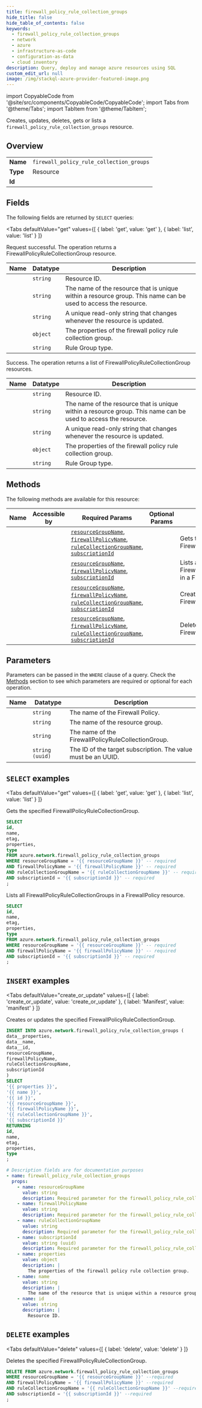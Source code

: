 ```yaml
--- 
title: firewall_policy_rule_collection_groups
hide_title: false
hide_table_of_contents: false
keywords:
  - firewall_policy_rule_collection_groups
  - network
  - azure
  - infrastructure-as-code
  - configuration-as-data
  - cloud inventory
description: Query, deploy and manage azure resources using SQL
custom_edit_url: null
image: /img/stackql-azure-provider-featured-image.png
---
```


import CopyableCode from '@site/src/components/CopyableCode/CopyableCode';
import Tabs from '@theme/Tabs';
import TabItem from '@theme/TabItem';

Creates, updates, deletes, gets or lists a <code>firewall_policy_rule_collection_groups</code> resource.

## Overview
<table><tbody>
<tr><td><b>Name</b></td><td><code>firewall_policy_rule_collection_groups</code></td></tr>
<tr><td><b>Type</b></td><td>Resource</td></tr>
<tr><td><b>Id</b></td><td><CopyableCode code="azure.network.firewall_policy_rule_collection_groups" /></td></tr>
</tbody></table>

## Fields

The following fields are returned by `SELECT` queries:

<Tabs
    defaultValue="get"
    values={[
        { label: 'get', value: 'get' },
        { label: 'list', value: 'list' }
    ]}
>
<TabItem value="get">

Request successful. The operation returns a FirewallPolicyRuleCollectionGroup resource.

<table>
<thead>
    <tr>
    <th>Name</th>
    <th>Datatype</th>
    <th>Description</th>
    </tr>
</thead>
<tbody>
<tr>
    <td><CopyableCode code="id" /></td>
    <td><code>string</code></td>
    <td>Resource ID.</td>
</tr>
<tr>
    <td><CopyableCode code="name" /></td>
    <td><code>string</code></td>
    <td>The name of the resource that is unique within a resource group. This name can be used to access the resource.</td>
</tr>
<tr>
    <td><CopyableCode code="etag" /></td>
    <td><code>string</code></td>
    <td>A unique read-only string that changes whenever the resource is updated.</td>
</tr>
<tr>
    <td><CopyableCode code="properties" /></td>
    <td><code>object</code></td>
    <td>The properties of the firewall policy rule collection group.</td>
</tr>
<tr>
    <td><CopyableCode code="type" /></td>
    <td><code>string</code></td>
    <td>Rule Group type.</td>
</tr>
</tbody>
</table>
</TabItem>
<TabItem value="list">

Success. The operation returns a list of FirewallPolicyRuleCollectionGroup resources.

<table>
<thead>
    <tr>
    <th>Name</th>
    <th>Datatype</th>
    <th>Description</th>
    </tr>
</thead>
<tbody>
<tr>
    <td><CopyableCode code="id" /></td>
    <td><code>string</code></td>
    <td>Resource ID.</td>
</tr>
<tr>
    <td><CopyableCode code="name" /></td>
    <td><code>string</code></td>
    <td>The name of the resource that is unique within a resource group. This name can be used to access the resource.</td>
</tr>
<tr>
    <td><CopyableCode code="etag" /></td>
    <td><code>string</code></td>
    <td>A unique read-only string that changes whenever the resource is updated.</td>
</tr>
<tr>
    <td><CopyableCode code="properties" /></td>
    <td><code>object</code></td>
    <td>The properties of the firewall policy rule collection group.</td>
</tr>
<tr>
    <td><CopyableCode code="type" /></td>
    <td><code>string</code></td>
    <td>Rule Group type.</td>
</tr>
</tbody>
</table>
</TabItem>
</Tabs>

## Methods

The following methods are available for this resource:

<table>
<thead>
    <tr>
    <th>Name</th>
    <th>Accessible by</th>
    <th>Required Params</th>
    <th>Optional Params</th>
    <th>Description</th>
    </tr>
</thead>
<tbody>
<tr>
    <td><a href="#get"><CopyableCode code="get" /></a></td>
    <td><CopyableCode code="select" /></td>
    <td><a href="#parameter-resourceGroupName"><code>resourceGroupName</code></a>, <a href="#parameter-firewallPolicyName"><code>firewallPolicyName</code></a>, <a href="#parameter-ruleCollectionGroupName"><code>ruleCollectionGroupName</code></a>, <a href="#parameter-subscriptionId"><code>subscriptionId</code></a></td>
    <td></td>
    <td>Gets the specified FirewallPolicyRuleCollectionGroup.</td>
</tr>
<tr>
    <td><a href="#list"><CopyableCode code="list" /></a></td>
    <td><CopyableCode code="select" /></td>
    <td><a href="#parameter-resourceGroupName"><code>resourceGroupName</code></a>, <a href="#parameter-firewallPolicyName"><code>firewallPolicyName</code></a>, <a href="#parameter-subscriptionId"><code>subscriptionId</code></a></td>
    <td></td>
    <td>Lists all FirewallPolicyRuleCollectionGroups in a FirewallPolicy resource.</td>
</tr>
<tr>
    <td><a href="#create_or_update"><CopyableCode code="create_or_update" /></a></td>
    <td><CopyableCode code="insert" /></td>
    <td><a href="#parameter-resourceGroupName"><code>resourceGroupName</code></a>, <a href="#parameter-firewallPolicyName"><code>firewallPolicyName</code></a>, <a href="#parameter-ruleCollectionGroupName"><code>ruleCollectionGroupName</code></a>, <a href="#parameter-subscriptionId"><code>subscriptionId</code></a></td>
    <td></td>
    <td>Creates or updates the specified FirewallPolicyRuleCollectionGroup.</td>
</tr>
<tr>
    <td><a href="#delete"><CopyableCode code="delete" /></a></td>
    <td><CopyableCode code="delete" /></td>
    <td><a href="#parameter-resourceGroupName"><code>resourceGroupName</code></a>, <a href="#parameter-firewallPolicyName"><code>firewallPolicyName</code></a>, <a href="#parameter-ruleCollectionGroupName"><code>ruleCollectionGroupName</code></a>, <a href="#parameter-subscriptionId"><code>subscriptionId</code></a></td>
    <td></td>
    <td>Deletes the specified FirewallPolicyRuleCollectionGroup.</td>
</tr>
</tbody>
</table>

## Parameters

Parameters can be passed in the `WHERE` clause of a query. Check the [Methods](#methods) section to see which parameters are required or optional for each operation.

<table>
<thead>
    <tr>
    <th>Name</th>
    <th>Datatype</th>
    <th>Description</th>
    </tr>
</thead>
<tbody>
<tr id="parameter-firewallPolicyName">
    <td><CopyableCode code="firewallPolicyName" /></td>
    <td><code>string</code></td>
    <td>The name of the Firewall Policy.</td>
</tr>
<tr id="parameter-resourceGroupName">
    <td><CopyableCode code="resourceGroupName" /></td>
    <td><code>string</code></td>
    <td>The name of the resource group.</td>
</tr>
<tr id="parameter-ruleCollectionGroupName">
    <td><CopyableCode code="ruleCollectionGroupName" /></td>
    <td><code>string</code></td>
    <td>The name of the FirewallPolicyRuleCollectionGroup.</td>
</tr>
<tr id="parameter-subscriptionId">
    <td><CopyableCode code="subscriptionId" /></td>
    <td><code>string (uuid)</code></td>
    <td>The ID of the target subscription. The value must be an UUID.</td>
</tr>
</tbody>
</table>

## `SELECT` examples

<Tabs
    defaultValue="get"
    values={[
        { label: 'get', value: 'get' },
        { label: 'list', value: 'list' }
    ]}
>
<TabItem value="get">

Gets the specified FirewallPolicyRuleCollectionGroup.

```sql
SELECT
id,
name,
etag,
properties,
type
FROM azure.network.firewall_policy_rule_collection_groups
WHERE resourceGroupName = '{{ resourceGroupName }}' -- required
AND firewallPolicyName = '{{ firewallPolicyName }}' -- required
AND ruleCollectionGroupName = '{{ ruleCollectionGroupName }}' -- required
AND subscriptionId = '{{ subscriptionId }}' -- required
;
```
</TabItem>
<TabItem value="list">

Lists all FirewallPolicyRuleCollectionGroups in a FirewallPolicy resource.

```sql
SELECT
id,
name,
etag,
properties,
type
FROM azure.network.firewall_policy_rule_collection_groups
WHERE resourceGroupName = '{{ resourceGroupName }}' -- required
AND firewallPolicyName = '{{ firewallPolicyName }}' -- required
AND subscriptionId = '{{ subscriptionId }}' -- required
;
```
</TabItem>
</Tabs>


## `INSERT` examples

<Tabs
    defaultValue="create_or_update"
    values={[
        { label: 'create_or_update', value: 'create_or_update' },
        { label: 'Manifest', value: 'manifest' }
    ]}
>
<TabItem value="create_or_update">

Creates or updates the specified FirewallPolicyRuleCollectionGroup.

```sql
INSERT INTO azure.network.firewall_policy_rule_collection_groups (
data__properties,
data__name,
data__id,
resourceGroupName,
firewallPolicyName,
ruleCollectionGroupName,
subscriptionId
)
SELECT 
'{{ properties }}',
'{{ name }}',
'{{ id }}',
'{{ resourceGroupName }}',
'{{ firewallPolicyName }}',
'{{ ruleCollectionGroupName }}',
'{{ subscriptionId }}'
RETURNING
id,
name,
etag,
properties,
type
;
```
</TabItem>
<TabItem value="manifest">

```yaml
# Description fields are for documentation purposes
- name: firewall_policy_rule_collection_groups
  props:
    - name: resourceGroupName
      value: string
      description: Required parameter for the firewall_policy_rule_collection_groups resource.
    - name: firewallPolicyName
      value: string
      description: Required parameter for the firewall_policy_rule_collection_groups resource.
    - name: ruleCollectionGroupName
      value: string
      description: Required parameter for the firewall_policy_rule_collection_groups resource.
    - name: subscriptionId
      value: string (uuid)
      description: Required parameter for the firewall_policy_rule_collection_groups resource.
    - name: properties
      value: object
      description: |
        The properties of the firewall policy rule collection group.
    - name: name
      value: string
      description: |
        The name of the resource that is unique within a resource group. This name can be used to access the resource.
    - name: id
      value: string
      description: |
        Resource ID.
```
</TabItem>
</Tabs>


## `DELETE` examples

<Tabs
    defaultValue="delete"
    values={[
        { label: 'delete', value: 'delete' }
    ]}
>
<TabItem value="delete">

Deletes the specified FirewallPolicyRuleCollectionGroup.

```sql
DELETE FROM azure.network.firewall_policy_rule_collection_groups
WHERE resourceGroupName = '{{ resourceGroupName }}' --required
AND firewallPolicyName = '{{ firewallPolicyName }}' --required
AND ruleCollectionGroupName = '{{ ruleCollectionGroupName }}' --required
AND subscriptionId = '{{ subscriptionId }}' --required
;
```
</TabItem>
</Tabs>
